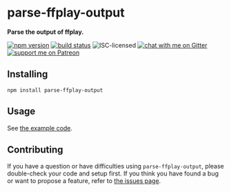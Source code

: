 # parse-ffplay-output

**Parse the output of ffplay.**

[![npm version](https://img.shields.io/npm/v/parse-ffplay-output.svg)](https://www.npmjs.com/package/parse-ffplay-output)
[![build status](https://api.travis-ci.org/derhuerst/parse-ffplay-output.svg?branch=master)](https://travis-ci.org/derhuerst/parse-ffplay-output)
![ISC-licensed](https://img.shields.io/github/license/derhuerst/parse-ffplay-output.svg)
[![chat with me on Gitter](https://img.shields.io/badge/chat%20with%20me-on%20gitter-512e92.svg)](https://gitter.im/derhuerst)
[![support me on Patreon](https://img.shields.io/badge/support%20me-on%20patreon-fa7664.svg)](https://patreon.com/derhuerst)


## Installing

```shell
npm install parse-ffplay-output
```


## Usage

See [the example code](example.js).


## Contributing

If you have a question or have difficulties using `parse-ffplay-output`, please double-check your code and setup first. If you think you have found a bug or want to propose a feature, refer to [the issues page](https://github.com/derhuerst/parse-ffplay-output/issues).
